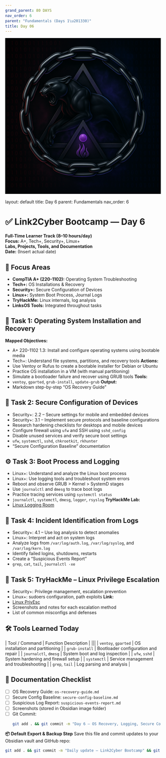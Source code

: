 ```yaml
---
grand_parent: 80 DAYS
nav_order: 6
parent: "Fundamentals (Days 1\u201330)"
title: Day 06
---
```

![Panther Icon](/assets/icons/icon-cyber-panther.png)

layout: default
title: Day 6
parent: Fundamentals
nav_order: 6

# ✅ Link2Cyber Bootcamp — Day 6
**Full-Time Learner Track (8–10 hours/day)**  
**Focus:** A+, Tech+, Security+, Linux+  
**Labs, Projects, Tools, and Documentation**  
**Date:** (Insert actual date)
## 🧩 Focus Areas
- **CompTIA A+ (220-1102):** Operating System Troubleshooting  
- **Tech+:** OS Installations & Recovery  
- **Security+:** Secure Configuration of Devices  
- **Linux+:** System Boot Process, Journal Logs  
- **TryHackMe:** Linux internals, log analysis  
- **LinksOS Tools:** Integrated throughout tasks
## 🧰 Task 1: Operating System Installation and Recovery
**Mapped Objectives:**  
- A+ 220-1102 1.3: Install and configure operating systems using bootable media  
- Tech+: Understand file systems, partitions, and recovery tools
**Actions:**  
- Use Ventoy or Rufus to create a bootable installer for Debian or Ubuntu  
- Practice OS installation in a VM (with manual partitioning)  
- Simulate a bootloader failure and recover using GRUB tools
**Tools:**  
- `ventoy`, `gparted`, `grub-install`, `update-grub`
**Output:**  
- Markdown step-by-step “OS Recovery Guide”
## 🔐 Task 2: Secure Configuration of Devices
- Security+: 2.2 – Secure settings for mobile and embedded devices  
- Security+: 3.1 – Implement secure protocols and baseline configurations
- Research hardening checklists for desktops and mobile devices  
- Configure firewall using `ufw` and SSH using `sshd_config`  
- Disable unused services and verify secure boot settings
- `ufw`, `systemctl`, `sshd`, `chkrootkit`, `rkhunter`
- “Secure Configuration Baseline” documentation
## ⚙️ Task 3: Boot Process and Logging
- Linux+: Understand and analyze the Linux boot process  
- Linux+: Use logging tools and troubleshoot system errors
- Reboot and observe GRUB > Kernel > SystemD stages  
- Use `journalctl` and `dmesg` to trace boot logs  
- Practice tracing services using `systemctl status`
- `journalctl`, `systemctl`, `dmesg`, `logger`, `rsyslog`
**TryHackMe Lab:**  
- [Linux Logging Room](https://tryhackme.com/room/linuxlogging)
## 🧠 Task 4: Incident Identification from Logs
- Security+: 4.1 – Use log analysis to detect anomalies  
- Linux+: Interpret and act on system logs
- Analyze logs from `/var/log/auth.log`, `/var/log/syslog`, and `/var/log/kern.log`  
- Identify failed logins, shutdowns, restarts  
- Create a “Suspicious Events Report”
- `grep`, `cat`, `tail`, `journalctl -xe`
## 🧪 Task 5: TryHackMe – Linux Privilege Escalation
- Security+: Privilege management, escalation prevention  
- Linux+: sudoers configuration, path exploits
**Link:**  
- [Linux PrivEsc](https://tryhackme.com/room/linuxprivesc)
- Screenshots and notes for each escalation method  
- List of common misconfigs and defenses
## 🛠️ Tools Learned Today
| Tool / Command         | Function Description                           |
|||
| `ventoy`, `gparted`    | OS installation and partitioning               |
| `grub-install`         | Bootloader configuration and repair            |
| `journalctl`, `dmesg`  | System boot and log inspection                 |
| `ufw`, `sshd`          | System hardening and firewall setup            |
| `systemctl`            | Service management and troubleshooting         |
| `grep`, `tail`         | Log parsing and analysis                       |
## 📁 Documentation Checklist
- [ ] OS Recovery Guide: `os-recovery-guide.md`  
- [ ] Secure Config Baseline: `secure-config-baseline.md`  
- [ ] Suspicious Log Report: `suspicious-events-report.md`  
- [ ] Screenshots (stored in Obsidian image folder)  
- [ ] Git Commit:
  ```bash
  git add . && git commit -m "Day 6 – OS Recovery, Logging, Secure Configuration" && git push origin main
  ```
**📦 Default Export & Backup Step**
Save this file and commit updates to your Obsidian vault and GitHub repo:
```bash
git add . && git commit -m "Daily update – Link2Cyber Bootcamp" && git push origin main
```
